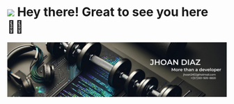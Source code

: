 # <img src="https://media.giphy.com/media/PmvLFkc52mAx67xLih/giphy.gif?cid=790b7611ze78oqx98zpp560po0qsegxxvpfactolekbfv7bi&ep=v1_stickers_search&rid=giphy.gif&ct=s" width="100"/>  Hey there! Great to see you here 💪🏽

![Banner de Jhoan Diaz](banner-github-jhoan.png)



<!--
**jsdiazs/jsdiazs** is a ✨ _special_ ✨ repository because its `README.md` (this file) appears on your GitHub profile.

Here are some ideas to get you started:

- 🔭 I’m currently working on ...
- 🌱 I’m currently learning ...
- 👯 I’m looking to collaborate on ...
- 🤔 I’m looking for help with ...
- 💬 Ask me about ...
- 📫 How to reach me: ...
- 😄 Pronouns: ...
- ⚡ Fun fact: ...
-->

